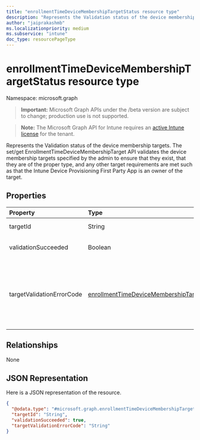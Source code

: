 ```yaml
---
title: "enrollmentTimeDeviceMembershipTargetStatus resource type"
description: "Represents the Validation status of the device membership targets. The set/get EnrollmentTimeDeviceMembershipTarget API validates the device membership targets specified by the admin to ensure that they exist, that they are of the proper type, and any other target requirements are met such as that the Intune Device Provisioning First Party App is an owner of the target."
author: "jaiprakashmb"
ms.localizationpriority: medium
ms.subservice: "intune"
doc_type: resourcePageType
---
```


# enrollmentTimeDeviceMembershipTargetStatus resource type

Namespace: microsoft.graph

> **Important:** Microsoft Graph APIs under the /beta version are subject to change; production use is not supported.

> **Note:** The Microsoft Graph API for Intune requires an [active Intune license](https://go.microsoft.com/fwlink/?linkid=839381) for the tenant.

Represents the Validation status of the device membership targets. The set/get EnrollmentTimeDeviceMembershipTarget API validates the device membership targets specified by the admin to ensure that they exist, that they are of the proper type, and any other target requirements are met such as that the Intune Device Provisioning First Party App is an owner of the target.

## Properties
|Property|Type|Description|
|:---|:---|:---|
|targetId|String|The unique identifiers of the targets that devices will become members of when enrolled with the asociated profile.|
|validationSucceeded|Boolean|Indicates if validations succeeded for the device membership target. When 'true', the device membership target validation found no issues. When 'false', the device membership target validation found issues. default - false|
|targetValidationErrorCode|[enrollmentTimeDeviceMembershipTargetValidationErrorCode](../resources/intune-shared-enrollmenttimedevicemembershiptargetvalidationerrorcode.md)|The Validation Error of target that devices will become members of when enrolled with the asociated profile. When there are validation issues are found this property is set with the associated error code of the failure and validationSucceeded property is set to is false. When there are no validation issues found this property will have default value: unknown and validationSucceeded property is set to is true. Possible validation values are unknown,securityGroupNotFound,notSecurityGroup,notStaticSecurityGroup,firstPartyAppNotAnOwner. Default value : unknown. Possible values are: `unknown`, `securityGroupNotFound`, `notSecurityGroup`, `notStaticSecurityGroup`, `firstPartyAppNotAnOwner`, `securityGroupNotInCallerScope`, `unknownFutureValue`.|

## Relationships
None

## JSON Representation
Here is a JSON representation of the resource.
<!-- {
  "blockType": "resource",
  "@odata.type": "microsoft.graph.enrollmentTimeDeviceMembershipTargetStatus"
}
-->
``` json
{
  "@odata.type": "#microsoft.graph.enrollmentTimeDeviceMembershipTargetStatus",
  "targetId": "String",
  "validationSucceeded": true,
  "targetValidationErrorCode": "String"
}
```
